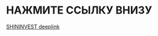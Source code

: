 # НАЖМИТЕ ССЫЛКУ ВНИЗУ
[SHININVEST deeplink](shininvest://catalog/openBanner/?id=6f848439-bce3-4cc4-8b65-e12c19910064)







